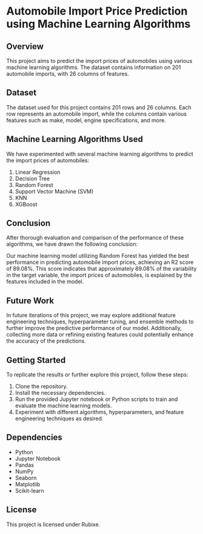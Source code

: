 # Automobile Import Price Prediction using Machine Learning Algorithms

## Overview

This project aims to predict the import prices of automobiles using various machine learning algorithms. The dataset contains information on 201 automobile imports, with 26 columns of features.

## Dataset

The dataset used for this project contains 201 rows and 26 columns. Each row represents an automobile import, while the columns contain various features such as make, model, engine specifications, and more. 

## Machine Learning Algorithms Used

We have experimented with several machine learning algorithms to predict the import prices of automobiles:

1. Linear Regression
2. Decision Tree
3. Random Forest
4. Support Vector Machine (SVM)
6. KNN
7. XGBoost

## Conclusion

After thorough evaluation and comparison of the performance of these algorithms, we have drawn the following conclusion:

Our machine learning model utilizing Random Forest has yielded the best performance in predicting automobile import prices, achieving an R2 score of 89.08%. This score indicates that approximately 89.08% of the variability in the target variable, the import prices of automobiles, is explained by the features included in the model.

## Future Work

In future iterations of this project, we may explore additional feature engineering techniques, hyperparameter tuning, and ensemble methods to further improve the predictive performance of our model. Additionally, collecting more data or refining existing features could potentially enhance the accuracy of the predictions.

## Getting Started

To replicate the results or further explore this project, follow these steps:

1. Clone the repository.
2. Install the necessary dependencies.
3. Run the provided Jupyter notebook or Python scripts to train and evaluate the machine learning models.
4. Experiment with different algorithms, hyperparameters, and feature engineering techniques as desired.

## Dependencies

- Python
- Jupyter Notebook
- Pandas
- NumPy
- Seaborn
- Matplotlib
- Scikit-learn

## License

This project is licensed under Rubixe.
